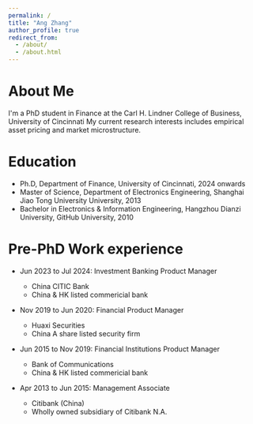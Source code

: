 ```yaml
---
permalink: /
title: "Ang Zhang"
author_profile: true
redirect_from: 
  - /about/
  - /about.html
---
```


# About Me

I'm a PhD student in Finance at the Carl H. Lindner College of Business, University of Cincinnati
My current research interests includes empirical asset pricing and market microstructure.


Education
======
* Ph.D, Department of Finance, University of Cincinnati, 2024 onwards
* Master of Science, Department of Electronics Engineering, Shanghai Jiao Tong University University, 2013
* Bachelor in Electronics & Information Engineering, Hangzhou Dianzi University, GitHub University, 2010

Pre-PhD Work experience
======
* Jun 2023 to Jul 2024: Investment Banking Product Manager
  * China CITIC Bank
  * China & HK listed commericial bank

* Nov 2019 to Jun 2020: Financial Product Manager
  * Huaxi Securities
  * China A share listed security firm

* Jun 2015 to Nov 2019: Financial Institutions Product Manager
  * Bank of Communications
  * China & HK listed commericial bank
  
* Apr 2013 to Jun 2015: Management Associate
  * Citibank (China)
  * Wholly owned subsidiary of Citibank N.A.